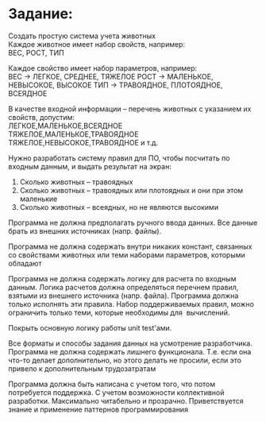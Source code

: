 # Задание:
Создать простую система учета животных\
Каждое животное имеет набор свойств, например:\
ВЕС, РОСТ, ТИП

Каждое свойство имеет набор параметров, например:\
ВЕС -> ЛЕГКОЕ, СРЕДНЕЕ, ТЯЖЕЛОЕ
РОСТ -> МАЛЕНЬКОЕ, НЕВЫСОКОЕ, ВЫСОКОЕ
ТИП -> ТРАВОЯДНОЕ, ПЛОТОЯДНОЕ, ВСЕЯДНОЕ

В качестве входной информации – перечень животных с указанием их свойств, допустим:\
ЛЕГКОЕ,МАЛЕНЬКОЕ,ВСЕЯДНОЕ\
ТЯЖЕЛОЕ,МАЛЕНЬКОЕ,ТРАВОЯДНОЕ\
ТЯЖЕЛОЕ,НЕВЫСОКОЕ,ТРАВОЯДНОЕ и т.д.

Нужно разработать систему правил для ПО, чтобы посчитать по входным данным, и выдать результат на экран:
1.  Сколько животных – травоядных 
2.  Сколько животных – травоядных или плотоядных и они при этом маленькие
3.  Сколько животных – всеядных, но не являются высокими

Программа не должна предполагать ручного ввода данных. Все данные брать из внешних источниках (напр. файлы).

Программа не должна содержать внутри никаких констант, связанных со свойствами животных или теми наборами параметров, которыми обладают

Программа не должна содержать логику для расчета по входным данным. Логика расчетов должна определяться перечнем правил, взятыми из внешнего источника (напр. файла).
Программа должна только исполнять эти правила. Набор поддерживаемых правил, можно ограничить только теми, которые необходимы для  вычислений.

Покрыть основную логику работы unit test'ами.

Все форматы и способы задания данных на усмотрение разработчика. Программа не должна содержать лишнего функционала.
Т.е. если она что-то делает дополнительно, но этого делать не просили, если это привело к дополнительным трудозатратам

Программа должна быть написана с учетом того, что потом потребуется поддержка. С учетом возможности коллективной разработки.
Максимально читабельно и прозрачно. Приветствуется знание и применение паттернов программирования
